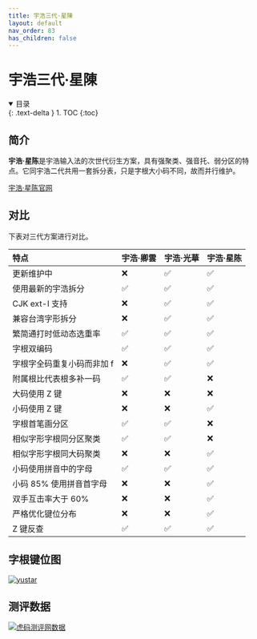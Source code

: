 ```yaml
---
title: 宇浩三代·星陳
layout: default
nav_order: 83
has_children: false
---
```


<!-- omit in toc -->
# 宇浩三代·星陳

<details open markdown="block">
  <summary>
    目录
  </summary>
  {: .text-delta }
1. TOC
{:toc}
</details>

## 简介

**宇浩·星陈**是宇浩输入法的次世代衍生方案，具有强聚类、强音托、弱分区的特点。它同宇浩二代共用一套拆分表，只是字根大小码不同，故而并行维护。

[宇浩·星陈官网](http://zhuyuhao.com/yustar/)

## 对比

下表对三代方案进行对比。

| 特点                       | 宇浩·卿雲 | 宇浩·光華 | 宇浩·星陈 |
| :------------------------- | :-------- | :-------- | :-------- |
| 更新维护中                 | ❌         | ✅         | ✅         |
| 使用最新的宇浩拆分         | ✅         | ✅         | ✅         |
| CJK ext-I 支持             | ❌         | ✅         | ✅         |
| 兼容台湾字形拆分           | ❌         | ✅         | ✅         |
| 繁简通打时低动态选重率     | ✅         | ✅         | ✅         |
| 字根双编码                 | ✅         | ✅         | ✅         |
| 字根字全码重复小码而非加 f | ❌         | ✅         | ✅         |
| 附属根比代表根多补一码     | ✅         | ✅         | ❌         |
| 大码使用 Z 键              | ❌         | ❌         | ❌         |
| 小码使用 Z 键              | ❌         | ❌         | ✅         |
| 字根首笔画分区             | ✅         | ✅         | ❌         |
| 相似字形字根同分区聚类     | ✅         | ✅         | ❌         |
| 相似字形字根同大码聚类     | ❌         | ❌         | ✅         |
| 小码使用拼音中的字母       | ✅         | ✅         | ✅         |
| 小码 85% 使用拼音首字母    | ❌         | ❌         | ✅         |
| 双手互击率大于 60%         | ❌         | ❌         | ✅         |
| 严格优化键位分布           | ❌         | ❌         | ✅         |
| Z 键反查                   | ✅         | ✅         | ✅         |

## 字根键位图

[![yustar](http://zhuyuhao.com/yustar/image/yustar.png)](http://zhuyuhao.com/yustar/image/yustar.png)

## 测评数据

[![虎码测评网数据](http://zhuyuhao.com/yustar/image/assess_quick_code.png)](http://zhuyuhao.com/yustar/image/assess_quick_code.png)